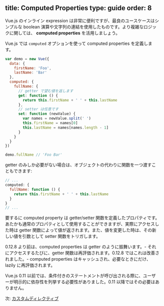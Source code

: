 title: Computed Properties
type: guide
order: 8
---

Vue.js のインライン expression は非常に便利ですが、最良のユースケースはシンプルな boolean 演算や文字列の連結を使用したものです。より複雑なロジックに関しては、 **computed properties** を活用しましょう。

Vue.js では `computed` オプションを使って computed properties を定義します。

``` js
var demo = new Vue({
  data: {
    firstName: 'Foo',
    lastName: 'Bar'
  },
  computed: {
    fullName: {
      // getter で望む値を返します
      get: function () {
        return this.firstName + ' ' + this.lastName
      },
      // setter は任意です
      set: function (newValue) {
        var names = newValue.split(' ')
        this.firstName = names[0]
        this.lastName = names[names.length - 1]
      }
    }
  }
})

demo.fullName // 'Foo Bar'
```

getter のみしか必要がない場合は、オブジェクトの代わりに関数を一つ渡すこともできます:

``` js
// ...
computed: {
  fullName: function () {
    return this.firstName + ' ' + this.lastName 
  }    
}
// ...
```

要するに computed property は getter/setter 関数を定義したプロパティです。あたかも通常のプロパティとして使用することができますが、実際にアクセスした時は getter 関数によって値が返されます。また、値を変更した時は、その新しい値を引数として setter 関数をトリガします。

0.12.8 より前は、computed properties は getter のように振舞います。- それにアクセスするたびに、getter 関数は再評価されます。0.12.8 ではこれは改善されました。- computed properties はキャッシュされ、必要なときにだけ、lazily に再評価されます。

<p class="tip">Vue.js 0.11 以前では、条件付きのステートメントが呼び出される際に、ユーザーが明示的に依存性を列挙する必要性がありました。0.11 以降ではその必要はありません。</p>

次: [カスタムディレクティブ](/guide/custom-directive.html)
